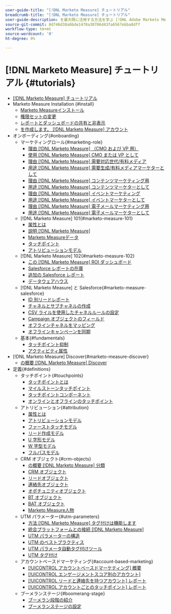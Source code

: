 ```yaml
---
user-guide-title: "[!DNL Marketo Measure] チュートリアル"
breadcrumb-title: "[!DNL Marketo Measure] チュートリアル"
user-guide-description: を最大限に活用する方法を学ぶ [!DNL Adobe Marketo Measure] ( 以前の [!DNL Bizible]), the industry's leading B2B marketing attribution application. Watch tutorials on installation, onboarding, [!DNL Marketo Measure] 基本事項、定義について説明します。
source-git-commit: 8d746d38a6bde1470a30706d43fa6567ebba8dff
workflow-type: tm+mt
source-wordcount: '0'
ht-degree: 0%

---
```



# [!DNL Marketo Measure] チュートリアル {#tutorials}

+ [[!DNL Marketo Measure] チュートリアル](overview.md)
+ Marketo Measure Installation {#install}
   + [Marketo Measureインストール](installing/install-production.md)
   + [権限セットの変更](installing/modify-permission-sets-production.md)
   + [レポートとダッシュボードの共有と非表示](installing/sharing-reports-production.md)
   + [を作成します。 [!DNL Marketo Measure] アカウント](installing/creating-marketo-measure-account-production.md)
+ オンボーディング{#onboarding}
   + マーケティングロール{#marketing-role}
      + [理由 [!DNL Marketo Measure] （CMO および VP 用）](onboarding/marketing-role/cmo-and-vp-why.md)
      + [使用 [!DNL Marketo Measure] CMO または VP として](onboarding/marketing-role/cmo-and-vp-using.md)
      + [理由 [!DNL Marketo Measure] 需要対応世代/有料メディア](onboarding/marketing-role/demand-gen-why.md)
      + [用途 [!DNL Marketo Measure] 需要生成/有料メディアマーケターとして](onboarding/marketing-role/demand-gen-using.md)
      + [理由 [!DNL Marketo Measure] コンテンツマーケティング用](onboarding/marketing-role/content-marketing-why.md)
      + [用途 [!DNL Marketo Measure] コンテンツマーケターとして](onboarding/marketing-role/content-marketing-using.md)
      + [理由 [!DNL Marketo Measure] イベントマーケティング](onboarding/marketing-role/events-marketing-why.md)
      + [用途 [!DNL Marketo Measure] イベントマーケターとして](onboarding/marketing-role/events-marketing-using.md)
      + [理由 [!DNL Marketo Measure] 電子メールマーケティング用](onboarding/marketing-role/email-marketing-why.md)
      + [用途 [!DNL Marketo Measure] 電子メールマーケターとして](onboarding/marketing-role/email-marketing-using.md)
   + [!DNL Marketo Measure] 101{#marketo-measure-101}
      + [属性とは](onboarding/marketo-measure-101/what-is-attribution.md)
      + [説明 [!DNL Marketo Measure]](onboarding/marketo-measure-101/what-is-marketo-measure.md)
      + [Marketo Measureデータ](onboarding/marketo-measure-101/marketo-measure-data.md)
      + [タッチポイント](onboarding/marketo-measure-101/touchpoints.md)
      + [アトリビューションモデル](onboarding/marketo-measure-101/attribution-models.md)
   + [!DNL Marketo Measure] 102{#marketo-measure-102}
      + [この [!DNL Marketo Measure] ROI ダッシュボード](onboarding/marketo-measure-102/roi-dashboards.md)
      + [Salesforce レポートの在庫](onboarding/marketo-measure-102/stock-salesforce-reports.md)
      + [追加の Salesforce レポート](onboarding/marketo-measure-102/addtional-salesforce-reports.md)
      + [データウェアハウス](onboarding/marketo-measure-102/data-warehouse.md)
   + [!DNL Marketo Measure] と Salesforce{#marketo-measure-salesforce}
      + [ID 別リードレポート](onboarding/marketo-measure-salesforce/leads-by-id-report.md)
      + [チャネルとサブチャネルの作成](onboarding/marketo-measure-salesforce/creating-channels-subchannels.md)
      + [CSV ライルを使用したチャネルルールの設定](onboarding/marketo-measure-salesforce/channel-rules-csv.md)
      + [Campaign オブジェクトのフィールド](onboarding/marketo-measure-salesforce/campaign-object-fields.md)
      + [オフラインチャネルをマッピング](onboarding/marketo-measure-salesforce/mapping-offline-channels.md)
      + [オフラインキャンペーンを同期](onboarding/marketo-measure-salesforce/syncing-offline-campaigns.md)
   + 基本{#fundamentals}
      + [タッチポイント抑制](onboarding/marketo-measure-salesforce/touchpoint-suppression.md)
      + [アクティビティ属性](onboarding/fundamentals/activities-attribution.md)
+ [!DNL Marketo Measure] Discover{#marketo-measure-discover}
   + [の概要 [!DNL Marketo Measure] Discover](marketo-measure-discover/introduction-to-marketo-measure-discover.md)
+ 定義{#definitions}
   + タッチポイント{#touchpoints}
      + [タッチポイントとは](definitions/touchpoints/what-is-a-touchpoint.md)
      + [マイルストーンタッチポイント](definitions/touchpoints/milestone-touchpoints.md)
      + [タッチポイントコンポーネント](definitions/touchpoints/touchpoint-components.md)
      + [オンラインとオフラインのタッチポイント](definitions/touchpoints/online-offline-touchpoints.md)
   + アトリビューション{#attribution}
      + [属性とは](definitions/attribution/what-is-attribution.md)
      + [アトリビューションモデル](definitions/attribution/attribution-models.md)
      + [ファーストタッチモデル](definitions/attribution/first-touch-model.md)
      + [リード作成モデル](definitions/attribution/lead-creation-model.md)
      + [U 字形モデル](definitions/attribution/u-shaped-model.md)
      + [W 字型モデル](definitions/attribution/w-shaped-model.md)
      + [フルパスモデル](definitions/attribution/full-path-model.md)
   + CRM オブジェクト{#crm-objects}
      + [の概要 [!DNL Marketo Measure] 分類](definitions/crm-objects/taxonomy-overview.md)
      + [CRM オブジェクト](definitions/crm-objects/crm-objects.md)
      + [リードオブジェクト](definitions/crm-objects/lead-object.md)
      + [連絡先オブジェクト](definitions/crm-objects/contact-object.md)
      + [オポチュニティオブジェクト](definitions/crm-objects/opportunity-object.md)
      + [BT オブジェクト](definitions/crm-objects/bt-object.md)
      + [BAT オブジェクト](definitions/crm-objects/bat-object.md)
      + [Marketo Measure人物](definitions/crm-objects/marketo-measure-person.md)
   + UTM パラメーター{#utm-parameters}
      + [方法 [!DNL Marketo Measure] タグ付けは機能します](definitions/utm-parameters/how-marketo-measure-tagging-works.md)
      + [統合プラットフォームとの接続 [!DNL Marketo Measure]](definitions/utm-parameters/connecting-integrated-platforms-with-marketo-measure.md)
      + [UTM パラメーターの構造](definitions/utm-parameters/anatomy-of-a-utm-parameter.md)
      + [UTM のベストプラクティス](definitions/utm-parameters/utm-best-practices.md)
      + [UTM パラメータ自動タグ付けツール](definitions/utm-parameters/utm-parameter-auto-tagging-tools.md)
      + [UTM タグ付け](definitions/utm-parameters/utm-tagging.md)
   + アカウントベースドマーケティング{#account-based-marketing}
      + [[!UICONTROL アカウントベースドマーケティング] 概要](definitions/account-based-marketing/abm-overview.md)
      + [[!UICONTROL エンゲージメントスコア別のアカウント]](definitions/account-based-marketing/accounts-by-engagement-score.md)
      + [[!UICONTROL リードと連絡先を持つアカウント] レポート](definitions/account-based-marketing/accounts-with-leads-and-contacts.md)
      + [[!UICONTROL アカウントごとのタッチポイント] レポート](definitions/account-based-marketing/touchpoints-per-account-report.md)
   + ブーメランステージ{#boomerang-stage}
      + [ブーメラン段階の紹介](definitions/boomerang-stage/introduction-to-boomerang-stages.md)
      + [ブーメランステージの設定](definitions/boomerang-stage/setting-up-boomerang-stages.md)
